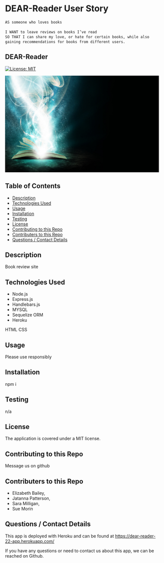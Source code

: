 # DEAR-Reader User Story

    AS someone who loves books

    I WANT to leave reviews on books I’ve read
    SO THAT I can share my love, or hate for certain books, while also gaining recommendations for books from different users.

  ## DEAR-Reader
  [![License: MIT](https://img.shields.io/badge/License-MIT-yellow.svg)](https://opensource.org/licenses/MIT)
  
  ![Open book with light s=rising uo from the pages](./public/css/homepageimage.jpg)

  ## Table of Contents
  * [Description](#description)
  * [Technologies Used](#technoUse)
  * [Usage](#usefaq)
  * [Installation](#install)
  * [Testing](#test)
  * [License](#license)
  * [Contributing to this Repo](#contributing)
  * [Contributers to this Repo](#contributers)
  * [Questions / Contact Details](#questions)
  
  <a name = 'description'></a>
  ## Description
  Book review site

  <a name = 'technoUse'></a>
  ## Technologies Used
  * Node.js
  * Express.js
  * Handlebars.js
  * MYSQL
  * Sequelize ORM
  * Heroku

  HTML 
  CSS
  
  <a name = 'usefaq'></a>
  ## Usage
  Please use responsibly

  <a name = 'install'></a>
  ## Installation
  npm i

  <a name = 'test'></a>
  ## Testing
  n/a

  <a name = 'license'></a>
  ## License
  The application is covered under a MIT license.

  <a name = 'contributing'></a>
  ## Contributing to this Repo
  Message us on github

  <a name = 'contributers'></a>
  ## Contributers to this Repo
  * Elizabeth Bailey, 
  * Jatanna Patterson, 
  * Sara Milligan, 
  * Sue Morin

  <a name = 'questions'></a>
  ## Questions / Contact Details

  This app is deployed with Heroku and can be found at https://dear-reader-22-app.herokuapp.com/

  If you have any questions or need to contact us about this app, we can be reached on Github.

